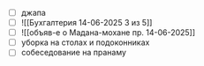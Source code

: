 - [ ] джапа
- [ ] ![[Бухгалтерия 14-06-2025 3 из 5]]
- [ ] ![[объяв-е о Мадана-мохане пр. 14-06-2025]]
- [ ] уборка на столах и подоконниках
- [ ] собеседование на пранаму